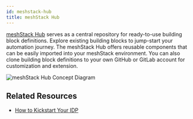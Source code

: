 ```yaml
---
id: meshstack-hub
title: meshStack Hub
---
```


[meshStack Hub](https://hub.meshcloud.io/all) serves as a central repository for ready-to-use building block definitions. Explore existing building blocks to jump-start your automation journey. The meshStack Hub offers reusable components that can be easily imported into your meshStack environment. You can also clone building block definitions to your own GitHub or GitLab account for customization and extension.

![meshStack Hub Concept Diagram](/assets/new_concept/concept_meshStack_Hub.png)

## Related Resources

- [How to Kickstart Your IDP](new-guide-how-to-kickstart-your-IDP.md)